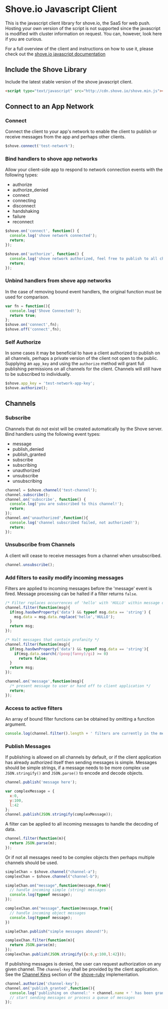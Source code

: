 # Shove.io Javascript Client

This is the javascript client library for shove.io, the SaaS for web push.  Hosting your own version of the script is not supported
since the javascript is modified with cluster information on request.  You can, however, look here if you are curious.

For a full overview of the client and instructions on how to use it,
please check out the [shove.io javascript documentation](http://shove.io/documentation/javascript_api)

## Include the Shove Library

Include the latest stable version of the shove javascript client.

```html
<script type="text/javascript" src="http://cdn.shove.io/shove.min.js"></script>
```

## Connect to an App Network

### <a name="shove_connect" />Connect

Connect the client to your app's network to enable the client to publish or receive messages from the app and perhaps other clients.

```javascript
$shove.connect('test-network');
```

### <a name="shove_events" />Bind handlers to shove app networks

Allow your client-side app to respond to network connection events with the following types:

+ authorize
+ authorize_denied
+ connect
+ connecting
+ disconnect
+ handshaking
+ failure
+ reconnect

```javascript
$shove.on('connect', function() {
  console.log('shove network connected');
  return;
});

$shove.on('authorize', function() {
  console.log('shove network authorized, feel free to publish to all channels');
  return;
});
```

### <a name="shove_on_off" />Unbind handlers from shove app networks

In the case of removing bound event handlers, the original function must be used for comparison.

```javascript
var fn = function(){
  console.log('Shove Connected!');
  return true;
};
$shove.on('connect',fn);
$shove.off('connect',fn);
```

### <a name="shove_authorize" />Self Authorize

In some cases it may be beneficial to have a client authorized to publish on all channels, perhaps a private version of the client not open to the public.  Supplying an `app_key` and using the `authorize` method will grant full publishing permissions on all channels for the client.  Channels will still have to be subscribed to individually.

```javascript
$shove.app_key = 'test-network-app-key';
$shove.authorize();
```

## <a name="channels" />Channels
### <a name="channel_subscribe" />Subscribe

Channels that do not exist will be created automatically by the Shove server.  Bind handlers using the following event types:

+ message
+ publish_denied
+ publish_granted
+ subscribe
+ subscribing
+ unauthorized
+ unsubscribe
+ unsubscribing

```javascript
channel = $shove.channel('test-channel');
channel.subscribe();
channel.on('subscribe', function() {
  console.log('you are subscribed to this channel!');
  return;
});
channel.on('unauthorized',function(){
  console.log('channel subscribed failed, not authorized!');
  return;
});
```

### <a name="channel_unsubscribe" />Unsubscribe from Channels

A client will cease to receive messages from a channel when unsubscribed.

```javascript
channel.unsubscribe();
```

### <a name="channel_filters" />Add filters to easily modify incoming messages

Filters are applied to incoming messages before the 'message' event is fired.  Message processing can be halted if a filter returns `false`.

```javascript
/* Filter replaces occurrences of 'hello' with 'HULLO' within message data strings */
channel.filter(function(msg){
  if(msg.hasOwnProperty('data') && typeof msg.data == 'string') {
    msg.data = msg.data.replace('hello','HULLO');
  }
  return msg;
});

/* Halt messages that contain profanity */
channel.filter(function(msg){
  if(msg.hasOwnProperty('data') && typeof msg.data == 'string'){
    if(msg.data.search(/(poop|fanny)/gi) >= 0)
      return false;
  }
  return msg;
});

channel.on('message',function(msg){
  /* present message to user or hand off to client application */
  return;
});
```

### Access to active filters

An array of bound filter functions can be obtained by omitting a function argument.

```javascript
console.log(channel.filter().length + ' filters are currently in the message pipeline.');
```

### <a name="channel_publish" />Publish Messages

If publishing is allowed on all channels by default, or if the client application has already authorized itself then sending messages is simple.  Messages should be simple strings, if a message needs to be more complex use `JSON.stringify()` and `JSON.parse()` to encode and decode objects.

```javascript
channel.publish('message here');

var complexMessage = {
  x:0,
  y:100,
  l:42
};
channel.publish(JSON.stringify(complexMessage));
```

A filter can be applied to all incoming messages to handle the decoding of data.

```javascript
channel.filter(function(m){
  return JSON.parse(m);
});
```

Or if not all messages need to be complex objects then perhaps multiple channels should be used.

```javascript
simpleChan = $shove.channel("channel-a");
complexChan = $shove.channel("channel-b");

simpleChan.on("message",function(message,from){
  // handle incoming simple (string) messages
  console.log(typeof message);
});

complexChan.on("message",function(message,from){
  // handle incoming object messages
  console.log(typeof message);
})

simpleChan.publish("simple messages abound!");

complexChan.filter(function(m){
  return JSON.parse(m);
});
complexChan.publish(JSON.stringify({x:0,y:100,l:42}));
```

If publishing messages is denied, the user can request authorization on any given channel.  The `channel-key` shall be provided by the client application.  See the [Channel Keys](https://github.com/shove/shove-ruby#channel_keys "Shove-Ruby:Channel Keys") section of the [shove-ruby](https://github.com/shove/shove-ruby "Shove-Ruby") implementation.

```javascript
channel.authorize('channel-key');
channel.on('publish_granted',function(){
  console.log('publishing on channel:' + channel.name + ' has been granted');
  // start sending messages or process a queue of messages
});
```